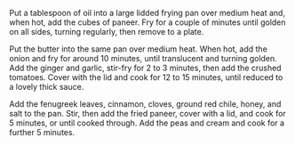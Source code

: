 Put a tablespoon of oil into a large lidded frying pan over medium heat and, when hot, add the cubes of paneer. Fry for a couple of minutes until golden on all sides, turning regularly, then remove to a plate.

Put the butter into the same pan over medium heat. When hot, add the onion and fry for around 10 minutes, until translucent and turning golden. Add the ginger and garlic, stir-fry for 2 to 3 minutes, then add the crushed tomatoes. Cover with the lid and cook for 12 to 15 minutes, until reduced to a lovely thick sauce.

Add the fenugreek leaves, cinnamon, cloves, ground red chile, honey, and salt to the pan. Stir, then add the fried paneer, cover with a lid, and cook for 5 minutes, or until cooked through. Add the peas and cream and cook for a further 5 minutes.